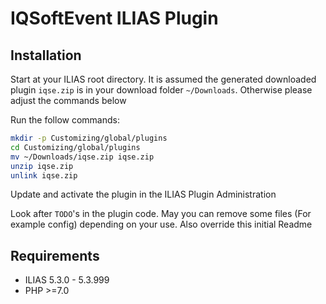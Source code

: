 # IQSoftEvent ILIAS Plugin

## Installation

Start at your ILIAS root directory. It is assumed the generated downloaded plugin `iqse.zip` is in your download folder `~/Downloads`. Otherwise please adjust the commands below

Run the follow commands:

```bash
mkdir -p Customizing/global/plugins
cd Customizing/global/plugins
mv ~/Downloads/iqse.zip iqse.zip
unzip iqse.zip
unlink iqse.zip
```

Update and activate the plugin in the ILIAS Plugin Administration

Look after `TODO`'s in the plugin code. May you can remove some files (For example config) depending on your use. Also override this initial Readme

## Requirements

* ILIAS 5.3.0 - 5.3.999
* PHP >=7.0
